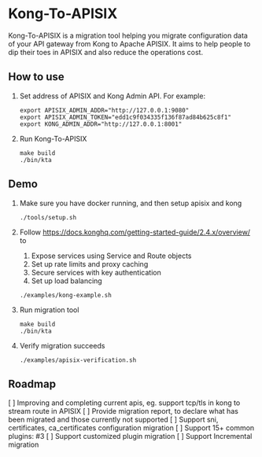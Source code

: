 # Kong-To-APISIX

Kong-To-APISIX is a migration tool helping you migrate configuration data of your API gateway from Kong to Apache APISIX. It aims to help people to dip their toes in APISIX and also reduce the operations cost.

## How to use
1. Set address of APISIX and Kong Admin API. For example:
   ```shell
   export APISIX_ADMIN_ADDR="http://127.0.0.1:9080"
   export APISIX_ADMIN_TOKEN="edd1c9f034335f136f87ad84b625c8f1"
   export KONG_ADMIN_ADDR="http://127.0.0.1:8001"
   ```
2. Run Kong-To-APISIX
   ```shell
   make build
   ./bin/kta
   ```

## Demo

1. Make sure you have docker running, and then setup apisix and kong
    ```shell
    ./tools/setup.sh
    ```

2. Follow https://docs.konghq.com/getting-started-guide/2.4.x/overview/ to
   1. Expose services using Service and Route objects
   2. Set up rate limits and proxy caching
   3. Secure services with key authentication
   4. Set up load balancing
    ```shell
    ./examples/kong-example.sh
    ```

3. Run migration tool
    ```shell
    make build
    ./bin/kta
    ```

4. Verify migration succeeds
    ```shell
    ./examples/apisix-verification.sh
    ```

## Roadmap
[ ] Improving and completing current apis, eg. support tcp/tls in kong to stream route in APISIX
[ ] Provide migration report, to declare what has been migrated and those currently not supported
[ ] Support sni, certificates, ca_certificates configuration migration
[ ] Support 15+ common plugins: #3
[ ] Support customized plugin migration
[ ] Support Incremental migration
